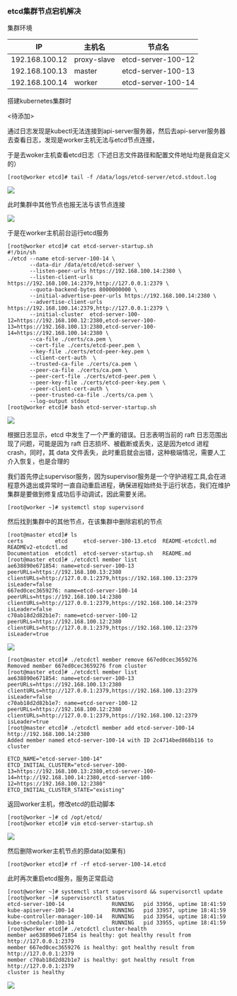 ### etcd集群节点宕机解决

集群环境

| IP             | 主机名      | 节点名             |
| -------------- | ----------- | ------------------ |
| 192.168.100.12 | proxy-slave | etcd-server-100-12 |
| 192.168.100.13 | master      | etcd-server-100-13 |
| 192.168.100.14 | worker      | etcd-server-100-14 |

搭建kubernetes集群时

<待添加>

通过日志发现是kubectl无法连接到api-server服务器，然后去api-server服务器去查看日志，发现是worker主机无法与etcd节点连接，

于是去woker主机查看etcd日志（下述日志文件路径和配置文件地址均是我自定义的）

```shell
[root@worker etcd]# tail -f /data/logs/etcd-server/etcd.stdout.log
```

![](C:\Users\Hu\Desktop\3\1.png)

此时集群中其他节点也报无法与该节点连接

![](C:\Users\Hu\Desktop\3\2.png)

于是在worker主机前台运行etcd服务

```shell
[root@worker etcd]# cat etcd-server-startup.sh
#!/bin/sh
./etcd --name etcd-server-100-14 \
       --data-dir /data/etcd/etcd-server \
       --listen-peer-urls https://192.168.100.14:2380 \
       --listen-client-urls https://192.168.100.14:2379,http://127.0.0.1:2379 \
       --quota-backend-bytes 8000000000 \
       --initial-advertise-peer-urls https://192.168.100.14:2380 \
       --advertise-client-urls https://192.168.100.14:2379,http://127.0.0.1:2379 \
       --initial-cluster  etcd-server-100-12=https://192.168.100.12:2380,etcd-server-100-13=https://192.168.100.13:2380,etcd-server-100-14=https://192.168.100.14:2380 \
       --ca-file ./certs/ca.pem \
       --cert-file ./certs/etcd-peer.pem \
       --key-file ./certs/etcd-peer-key.pem \
       --client-cert-auth  \
       --trusted-ca-file ./certs/ca.pem \
       --peer-ca-file ./certs/ca.pem \
       --peer-cert-file ./certs/etcd-peer.pem \
       --peer-key-file ./certs/etcd-peer-key.pem \
       --peer-client-cert-auth \
       --peer-trusted-ca-file ./certs/ca.pem \
       --log-output stdout
[root@worker etcd]# bash etcd-server-startup.sh
```

![](C:\Users\Hu\Desktop\3\3.png)

根据日志显示，etcd 中发生了一个严重的错误。日志表明当前的 raft 日志范围出现了问题，可能是因为 raft 日志损坏、被截断或丢失，这是因为etcd 进程 crash，同时，其 data 文件丢失，此时重启就会出错，这种极端情况，需要人工介入恢复，也是合理的

我们首先停止supervisor服务，因为supervisor服务是一个守护进程工具,会在进程意外退出或异常时一直自动重启进程，确保进程始终处于运行状态，我们在维护集群是要做到修复成功后手动调试，因此需要关闭。

```shell
[root@worker ~]# systemctl stop supervisord
```

然后找到集群中的其他节点，在该集群中删除宕机的节点

```shell
[root@master etcd]# ls
certs          etcd     etcd-server-100-13.etcd  README-etcdctl.md  READMEv2-etcdctl.md
Documentation  etcdctl  etcd-server-startup.sh   README.md
[root@master etcd]# ./etcdctl member list
ae638890e671854: name=etcd-server-100-13 peerURLs=https://192.168.100.13:2380 clientURLs=http://127.0.0.1:2379,https://192.168.100.13:2379 isLeader=false
667ed0cec3659276: name=etcd-server-100-14 peerURLs=https://192.168.100.14:2380 clientURLs=http://127.0.0.1:2379,https://192.168.100.14:2379 isLeader=false
c70ab18d2d82b1e7: name=etcd-server-100-12 peerURLs=https://192.168.100.12:2380 clientURLs=http://127.0.0.1:2379,https://192.168.100.12:2379 isLeader=true
```

![](C:\Users\Hu\Desktop\3\4.png)

```shell
[root@master etcd]# ./etcdctl member remove 667ed0cec3659276
Removed member 667ed0cec3659276 from cluster
[root@master etcd]# ./etcdctl member list
ae638890e671854: name=etcd-server-100-13 peerURLs=https://192.168.100.13:2380 clientURLs=http://127.0.0.1:2379,https://192.168.100.13:2379 isLeader=false
c70ab18d2d82b1e7: name=etcd-server-100-12 peerURLs=https://192.168.100.12:2380 clientURLs=http://127.0.0.1:2379,https://192.168.100.12:2379 isLeader=true
[root@master etcd]# ./etcdctl member add etcd-server-100-14 http://192.168.100.14:2380
Added member named etcd-server-100-14 with ID 2c4714bed868b116 to cluster

ETCD_NAME="etcd-server-100-14"
ETCD_INITIAL_CLUSTER="etcd-server-100-13=https://192.168.100.13:2380,etcd-server-100-14=http://192.168.100.14:2380,etcd-server-100-12=https://192.168.100.12:2380"
ETCD_INITIAL_CLUSTER_STATE="existing"
```

返回worker主机，修改etcd的启动脚本

```shell
[root@worker ~]# cd /opt/etcd/
[root@worker etcd]# vim etcd-server-startup.sh
```

![](C:\Users\Hu\Desktop\3\5.png)

然后删除worker主机节点的原data(如果有)

```shell
[root@worker etcd]# rf -rf etcd-server-100-14.etcd
```

此时再次重启etcd服务，服务正常启动

```shell
[root@worker ~]# systemctl start supervisord && supervisorctl update
[root@worker ~]# supervisorctl status
etcd-server-100-14               RUNNING   pid 33956, uptime 18:41:59
kube-apiserver-100-14            RUNNING   pid 33957, uptime 18:41:59
kube-controller-manager-100-14   RUNNING   pid 33954, uptime 18:41:59
kube-scheduler-100-14            RUNNING   pid 33955, uptime 18:41:59
[root@worker etcd]# ./etcdctl cluster-health
member ae638890e671854 is healthy: got healthy result from http://127.0.0.1:2379
member 667ed0cec3659276 is healthy: got healthy result from http://127.0.0.1:2379
member c70ab18d2d82b1e7 is healthy: got healthy result from http://127.0.0.1:2379
cluster is healthy
```

![](C:\Users\Hu\Desktop\3\6.png)